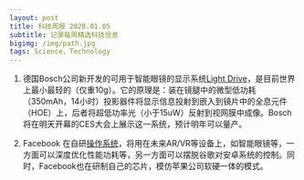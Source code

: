 ```yaml
---
layout: post
title: 科技周报 2020.01.05
subtitle: 记录每周精选科技信息
bigimg: /img/path.jpg
tags: Science，Technology
---
```


1. 德国Bosch公司新开发的可用于智能眼镜的显示系统[Light Drive](https://www.bosch-sensortec.com/products/optical-microsystems/smartglasses-light-drive/)，是目前世界上最小最轻的（仅重10g）。它的原理是：装在镜腿中的微型低功耗（350mAh，14小时）投影器件将显示信息投射到嵌入到镜片中的全息元件（HOE）上，后者将超低功率光（小于15uW）反射到视网膜中成像。Bosch将在明天开幕的CES大会上展示这一系统，预计明年可以量产。
[](../img/C48AC338-F934-45E4-BB30-C368760E60C9.jpeg)

2. Facebook 在自研[操作系统](https://www.theverge.com/2019/12/19/21030043/facebook-os-custom-operating-system-android-reliance-self-sufficiency-ar-glasses)，将用在未来AR/VR等设备上，如智能眼镜等，一方面可以深度优化性能功耗等，另一方面可以摆脱谷歌对安卓系统的控制。同时，Facebook也在研制自己的芯片，模仿苹果公司软硬一体的模式。
[](../imag/F7A38997-8E7A-4D97-B277-74E8285CBB5E.jpeg)
